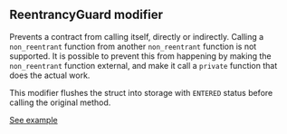 ## ReentrancyGuard modifier

Prevents a contract from calling itself, directly or indirectly.
Calling a `non_reentrant` function from another `non_reentrant`
function is not supported. It is possible to prevent this from happening
by making the `non_reentrant` function external, and make it call a
`private` function that does the actual work.

This modifier flushes the struct into storage with `ENTERED`
status before calling the original method.

[See example](https://supercolony-net.github.io/openbrush-contracts/smart-contracts/reentrancy-guard)